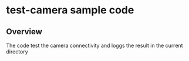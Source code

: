 # test-camera sample code

## Overview

The code test the camera connectivity and loggs the result in the current directory
